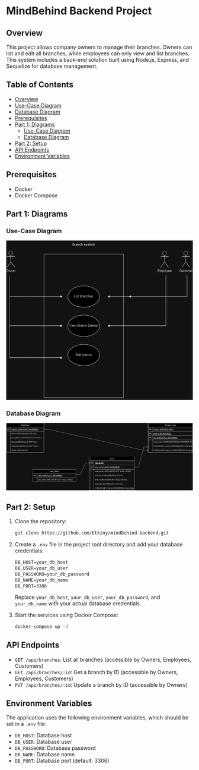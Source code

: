 # MindBehind Backend Project

## Overview

This project allows company owners to manage their branches. Owners can list and edit all branches, while employees can only view and list branches. This system includes a back-end solution built using Node.js, Express, and Sequelize for database management.

## Table of Contents

- [Overview](#overview)
- [Use-Case Diagram](#use-case-diagram)
- [Database Diagram](#database-diagram)
- [Prerequisites](#prerequisites)
- [Part 1: Diagrams](#part-1-diagrams)
  - [Use-Case Diagram](#use-case-diagram)
  - [Database Diagram](#database-diagram)
- [Part 2: Setup](#part-2-setup)
- [API Endpoints](#api-endpoints)
- [Environment Variables](#environment-variables)

## Prerequisites

- Docker
- Docker Compose

## Part 1: Diagrams

### Use-Case Diagram

![Use-Case Diagram](diagrams/useCase.png)

### Database Diagram

![Database Diagram](diagrams/database.png)

## Part 2: Setup

1. Clone the repository:

    ```bash
    git clone https://github.com/Etkiny/mindBehind-backend.git
    ```

2. Create a `.env` file in the project root directory and add your database credentials:

    ```env
    DB_HOST=your_db_host
    DB_USER=your_db_user
    DB_PASSWORD=your_db_password
    DB_NAME=your_db_name
    DB_PORT=3306
    ```

    Replace `your_db_host`, `your_db_user`, `your_db_password`, and `your_db_name` with your actual database credentials.

3. Start the services using Docker Compose:

    ```bash
    docker-compose up -d
    ```

## API Endpoints

- `GET /api/branches`: List all branches (accessible by Owners, Employees, Customers)
- `GET /api/branches/:id`: Get a branch by ID (accessible by Owners, Employees, Customers)
- `PUT /api/branches/:id`: Update a branch by ID (accessible by Owners)

## Environment Variables

The application uses the following environment variables, which should be set in a `.env` file:

- `DB_HOST`: Database host
- `DB_USER`: Database user
- `DB_PASSWORD`: Database password
- `DB_NAME`: Database name
- `DB_PORT`: Database port (default: 3306)
